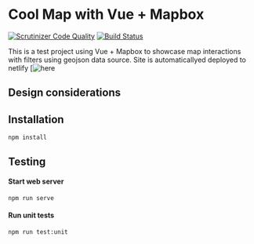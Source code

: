 # Cool Map with Vue + Mapbox
[![Scrutinizer Code Quality](https://scrutinizer-ci.com/g/xwan510/fe-test/badges/quality-score.png?b=master)](https://scrutinizer-ci.com/g/xwan510/fe-test/?branch=master)
[![Build Status](https://scrutinizer-ci.com/g/xwan510/fe-test/badges/build.png?b=master)](https://scrutinizer-ci.com/g/xwan510/fe-test/build-status/master)

This is a test project using Vue + Mapbox to showcase map interactions with filters using geojson data source.
Site is automaticallyed deployed to netlify [![here](https://5ec66560cc94270006009900--serene-shirley-97e865.netlify.app/)

## Design considerations


## Installation

```
npm install
```

## Testing

#### Start web server

```
npm run serve
```

#### Run unit tests

```
npm run test:unit
```


